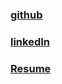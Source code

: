  

### [github](https://github.com/jrwilson5116)
 

### [linkedIn](https://www.linkedin.com/in/joseph-wilson-46a31b15b)


### [Resume](https://docs.google.com/document/d/14Q4GxKHSjlYYWzh0SrSRUGZlIXYdVyq9WZ1eDx88eKs/edit?usp=sharing)

